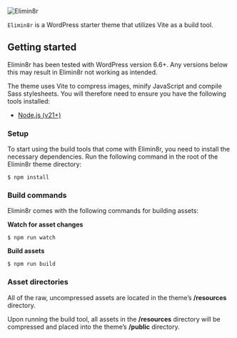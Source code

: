 ![Elimin8r](https://elimin8r.com/elimin8r-logo.svg)

`Elimin8r` is a WordPress starter theme that utilizes Vite as a build tool.

## Getting started

Elimin8r has been tested with WordPress version 6.6+. Any versions below this may result in Elimin8r not working as intended.

The theme uses Vite to compress images, minify JavaScript and compile Sass stylesheets. You will therefore need to ensure you have the following tools installed:

- [Node.js (v21+)](https://nodejs.org/)

### Setup

To start using the build tools that come with Elimin8r, you need to install the necessary dependencies. Run the following command in the root of the Elimin8r theme directory:

`$ npm install`

### Build commands

Elimin8r comes with the following commands for building assets:

**Watch for asset changes**

`$ npm run watch`

**Build assets**

`$ npm run build`

### Asset directories

All of the raw, uncompressed assets are located in the theme’s **/resources** directory.

Upon running the build tool, all assets in the **/resources** directory will be compressed and placed into the theme’s **/public** directory.
